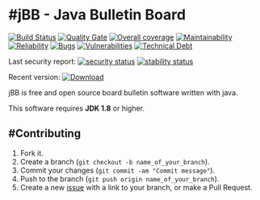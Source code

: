 #jBB - Java Bulletin Board
=================================
[![Build Status](http://vps289371.ovh.net:8000/buildStatus/icon?job=jBB-build-feature_permissions-system-rest_0.12.0_20180602)](http://vps289371.ovh.net:8000/job/jBB-build-feature_permissions-system-rest_0.12.0_20180602/)
[![Quality Gate](https://sonarcloud.io/api/project_badges/measure?project=org.jbb:jbb-parent:0.12.0-permissions-system-rest-SNAPSHOT&metric=alert_status&blinking=true)](https://sonarcloud.io/dashboard?id=org.jbb%3Ajbb-parent%3A0.12.0-permissions-system-rest-SNAPSHOT)
[![Overall coverage](https://sonarcloud.io/api/project_badges/measure?project=org.jbb:jbb-parent:0.12.0-permissions-system-rest-SNAPSHOT&metric=coverage&blinking=true)](https://sonarcloud.io/dashboard?id=org.jbb%3Ajbb-parent%3A0.12.0-permissions-system-rest-SNAPSHOT)
[![Maintainability](https://sonarcloud.io/api/project_badges/measure?project=org.jbb:jbb-parent:0.12.0-permissions-system-rest-SNAPSHOT&metric=sqale_rating&blinking=true)](https://sonarcloud.io/dashboard?id=org.jbb%3Ajbb-parent%3A0.12.0-permissions-system-rest-SNAPSHOT)
[![Reliability](https://sonarcloud.io/api/project_badges/measure?project=org.jbb:jbb-parent:0.12.0-permissions-system-rest-SNAPSHOT&metric=reliability_rating&blinking=true)](https://sonarcloud.io/dashboard?id=org.jbb%3Ajbb-parent%3A0.12.0-permissions-system-rest-SNAPSHOT)
[![Bugs](https://sonarcloud.io/api/project_badges/measure?project=org.jbb:jbb-parent:0.12.0-permissions-system-rest-SNAPSHOT&metric=bugs&blinking=true)](https://sonarcloud.io/dashboard?id=org.jbb%3Ajbb-parent%3A0.12.0-permissions-system-rest-SNAPSHOT)
[![Vulnerabilities](https://sonarcloud.io/api/project_badges/measure?project=org.jbb:jbb-parent:0.12.0-permissions-system-rest-SNAPSHOT&metric=vulnerabilities&blinking=true)](https://sonarcloud.io/dashboard?id=org.jbb%3Ajbb-parent%3A0.12.0-permissions-system-rest-SNAPSHOT)
[![Technical Debt](https://sonarcloud.io/api/project_badges/measure?project=org.jbb:jbb-parent:0.12.0-permissions-system-rest-SNAPSHOT&metric=sqale_index&blinking=true)](https://sonarcloud.io/dashboard?id=org.jbb%3Ajbb-parent%3A0.12.0-permissions-system-rest-SNAPSHOT)

Last security report: 
[![security status](https://www.meterian.com/badge/gh/jbb-project/jbb/security)](https://www.meterian.com/report/gh/jbb-project/jbb)
[![stability status](https://www.meterian.com/badge/gh/jbb-project/jbb/stability)](https://www.meterian.com/report/gh/jbb-project/jbb)

Recent version: [ ![Download](https://api.bintray.com/packages/project-jbb/jbb-releases/jBB/images/download.svg) ](https://bintray.com/project-jbb/jbb-releases/jBB/_latestVersion)

jBB is free and open source board bulletin software written with java.


This software requires **JDK 1.8** or higher.

#Contributing
------------

1. Fork it.
2. Create a branch (`git checkout -b name_of_your_branch`).
3. Commit your changes (`git commit -am "Commit message"`).
4. Push to the branch (`git push origin name_of_your_branch`).
5. Create a new [issue](https://github.com/jbb-project/jbb/issues/new) with a link to your branch, or make a Pull Request.
